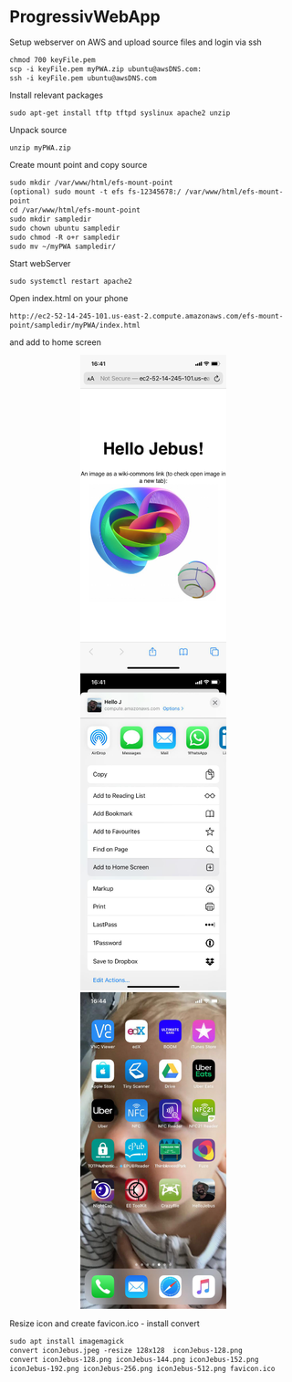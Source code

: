 # ProgressivWebApp

Setup webserver on AWS and upload source files and login via ssh
```
chmod 700 keyFile.pem
scp -i keyFile.pem myPWA.zip ubuntu@awsDNS.com:
ssh -i keyFile.pem ubuntu@awsDNS.com
```

Install relevant packages
```
sudo apt-get install tftp tftpd syslinux apache2 unzip
```

Unpack source
```
unzip myPWA.zip
```

Create mount point and copy source
```
sudo mkdir /var/www/html/efs-mount-point
(optional) sudo mount -t efs fs-12345678:/ /var/www/html/efs-mount-point
cd /var/www/html/efs-mount-point 
sudo mkdir sampledir
sudo chown ubuntu sampledir
sudo chmod -R o+r sampledir
sudo mv ~/myPWA sampledir/
```

Start webServer
```
sudo systemctl restart apache2
```

Open index.html on your phone
```
http://ec2-52-14-245-101.us-east-2.compute.amazonaws.com/efs-mount-point/sampledir/myPWA/index.html
```

and add to home screen 
<p align="center">
<img src="./screenshot03.png" width="256">
<img src="./screenshot02.png" width="256">
<img src="./screenshot01.png" width="256">
</p>

Resize icon and create favicon.ico - install convert 
```
sudo apt install imagemagick
convert iconJebus.jpeg -resize 128x128  iconJebus-128.png
convert iconJebus-128.png iconJebus-144.png iconJebus-152.png iconJebus-192.png iconJebus-256.png iconJebus-512.png favicon.ico
```
